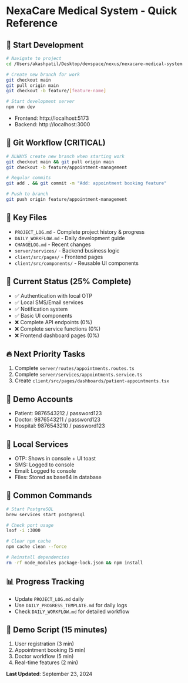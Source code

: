 # NexaCare Medical System - Quick Reference

## 🚀 **Start Development**
```bash
# Navigate to project
cd /Users/akashpatil/Desktop/devspace/nexus/nexacare-medical-system

# Create new branch for work
git checkout main
git pull origin main
git checkout -b feature/[feature-name]

# Start development server
npm run dev
```
- Frontend: http://localhost:5173
- Backend: http://localhost:3000

## 🌿 **Git Workflow (CRITICAL)**
```bash
# ALWAYS create new branch when starting work
git checkout main && git pull origin main
git checkout -b feature/appointment-management

# Regular commits
git add . && git commit -m "Add: appointment booking feature"

# Push to branch
git push origin feature/appointment-management
```

## 📁 **Key Files**
- `PROJECT_LOG.md` - Complete project history & progress
- `DAILY_WORKFLOW.md` - Daily development guide
- `CHANGELOG.md` - Recent changes
- `server/services/` - Backend business logic
- `client/src/pages/` - Frontend pages
- `client/src/components/` - Reusable UI components

## 🎯 **Current Status (25% Complete)**
- ✅ Authentication with local OTP
- ✅ Local SMS/Email services
- ✅ Notification system
- ✅ Basic UI components
- ❌ Complete API endpoints (0%)
- ❌ Complete service functions (0%)
- ❌ Frontend dashboard pages (0%)

## 🔥 **Next Priority Tasks**
1. Complete `server/routes/appointments.routes.ts`
2. Complete `server/services/appointments.service.ts`
3. Create `client/src/pages/dashboards/patient-appointments.tsx`

## 🧪 **Demo Accounts**
- Patient: 9876543212 / password123
- Doctor: 9876543211 / password123
- Hospital: 9876543210 / password123

## 📱 **Local Services**
- OTP: Shows in console + UI toast
- SMS: Logged to console
- Email: Logged to console
- Files: Stored as base64 in database

## 🐛 **Common Commands**
```bash
# Start PostgreSQL
brew services start postgresql

# Check port usage
lsof -i :3000

# Clear npm cache
npm cache clean --force

# Reinstall dependencies
rm -rf node_modules package-lock.json && npm install
```

## 📊 **Progress Tracking**
- Update `PROJECT_LOG.md` daily
- Use `DAILY_PROGRESS_TEMPLATE.md` for daily logs
- Check `DAILY_WORKFLOW.md` for detailed workflow

## 🎯 **Demo Script (15 minutes)**
1. User registration (3 min)
2. Appointment booking (5 min)
3. Doctor workflow (5 min)
4. Real-time features (2 min)

**Last Updated**: September 23, 2024
